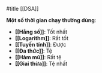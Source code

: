 #title [[DSA]]

**Một số thời gian chạy thường dùng**:
- **[[Hằng số]]**: Tốt nhất
- **[[Logarithm]]**: Rất tốt
- **[[Tuyến tính]]**: Được
- **[[Đa thức]]**: Tệ
- **[[Hàm mũ]]**: Rất tệ
- **[[Giai thừa]]**: Tệ nhất
